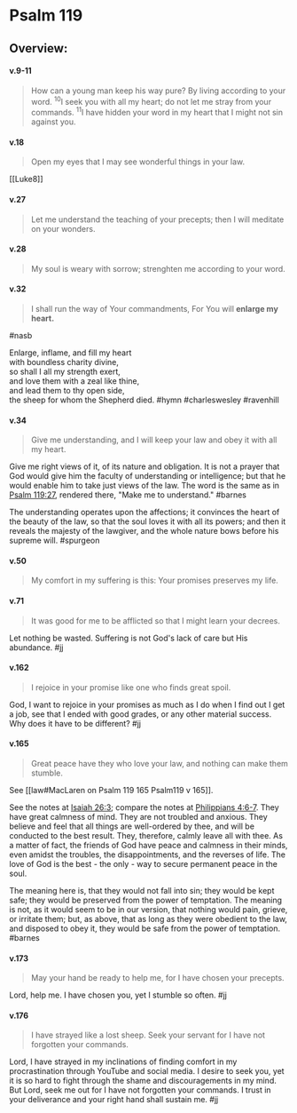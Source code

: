 # Psalm 119

## Overview:


#### v.9-11
>How can a young man keep his way pure? By living according to your word. <sup>10</sup>I seek you with all my heart; do not let me stray from your commands. <sup>11</sup>I have hidden your word in my heart that I might not sin against you.

#### v.18
>Open my eyes that I may see wonderful things in your law.

[[Luke8]]

#### v.27
>Let me understand the teaching of your precepts; then I will meditate on your wonders.

#### v.28
>My soul is weary with sorrow; strenghten me according to your word.

#### v.32
>I shall run the way of Your commandments, For You will **enlarge my heart.**

#nasb

Enlarge, inflame, and fill my heart   
with boundless charity divine,   
so shall I all my strength exert,   
and love them with a zeal like thine,   
and lead them to thy open side,   
the sheep for whom the Shepherd died.
#hymn #charleswesley #ravenhill 

#### v.34
>Give me understanding, and I will keep your law and obey it with all my heart.

Give me right views of it, of its nature and obligation. It is not a prayer that God would give him the faculty of understanding or intelligence; but that he would enable him to take just views of the law. The word is the same as in [Psalm 119:27](Psalm119#v.27), rendered there, "Make me to understand."
#barnes 

The understanding operates upon the affections; it convinces the heart of the beauty of the law, so that the soul loves it with all its powers; and then it reveals the majesty of the lawgiver, and the whole nature bows before his supreme will.
#spurgeon 

#### v.50
>My comfort in my suffering is this: Your promises preserves my life.

#### v.71
>It was good for me to be afflicted so that I might learn your decrees.

Let nothing be wasted. Suffering is not God's lack of care but His abundance.
#jj 

#### v.162
>I rejoice in your promise like one who finds great spoil.

God, I want to rejoice in your promises as much as I do when I find out I get a job, see that I ended with good grades, or any other material success. Why does it have to be different?
#jj 

#### v.165
>Great peace have they who love your law, and nothing can make them stumble.

See [[law#MacLaren on Psalm 119 165 Psalm119 v 165]].

See the notes at [Isaiah 26:3](Isaiah26.md#v.3); compare the notes at [Philippians 4:6-7](Philippians4#v.6-7). They have great calmness of mind. They are not troubled and anxious. They believe and feel that all things are well-ordered by thee, and will be conducted to the best result. They, therefore, calmly leave all with thee. As a matter of fact, the friends of God have peace and calmness in their minds, even amidst the troubles, the disappointments, and the reverses of life. The love of God is the best - the only - way to secure permanent peace in the soul.

The meaning here is, that they would not fall into sin; they would be kept safe; they would be preserved from the power of temptation. The meaning is not, as it would seem to be in our version, that nothing would pain, grieve, or irritate them; but, as above, that as long as they were obedient to the law, and disposed to obey it, they would be safe from the power of temptation.
#barnes 

#### v.173
>May your hand be ready to help me, for I have chosen your precepts.

Lord, help me. I have chosen you, yet I stumble so often.
#jj 

#### v.176
>I have strayed like a lost sheep. Seek your servant for I have not forgotten your commands.

Lord, I have strayed in my inclinations of finding comfort in my procrastination through YouTube and social media. I desire to seek you, yet it is so hard to fight through the shame and discouragements in my mind. But Lord, seek me out for I have not forgotten your commands. I trust in your deliverance and your right hand shall sustain me.
#jj 
